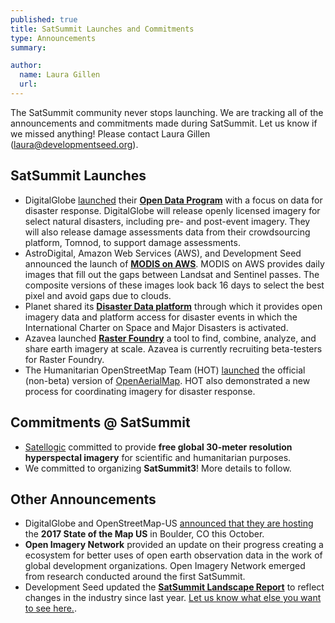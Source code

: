```yaml
---
published: true
title: SatSummit Launches and Commitments
type: Announcements
summary:

author:
  name: Laura Gillen
  url:
---
```


The SatSummit community never stops launching. We are tracking all of the announcements and commitments made during SatSummit. Let us know if we missed anything! Please contact Laura Gillen (laura@developmentseed.org).

## SatSummit Launches
- DigitalGlobe [launched](http://blog.digitalglobe.com/2017/01/31/launching-our-open-data-program-for-disaster-response/) their **[Open Data Program](https://www.digitalglobe.com/opendata)** with a focus on data for disaster response. DigitalGlobe will release openly licensed imagery for select natural disasters, including pre- and post-event imagery. They will also release damage assessments data from their crowdsourcing platform, Tomnod, to support damage assessments.
- AstroDigital, Amazon Web Services (AWS), and Development Seed announced the launch of **[MODIS on AWS](https://aws.amazon.com/public-datasets/modis/)**. MODIS on AWS provides daily images that fill out the gaps between Landsat and Sentinel passes. The composite versions of these images look back 16 days to select the best pixel and avoid gaps due to clouds.
- Planet shared its **[Disaster Data platform](https://www.planet.com/disasterdata/)** through which it provides open imagery data and platform access for disaster events in which the International Charter on Space and Major Disasters is activated.
- Azavea launched **[Raster Foundry](https://www.azavea.com/announcements/raster-foundry-participates-satsummit/)** a tool to find, combine, analyze, and share earth imagery at scale. Azavea is currently recruiting beta-testers for Raster Foundry.
- The Humanitarian OpenStreetMap Team (HOT) [launched](https://hotosm.org/updates/2017-01-31_making_open_imagery_accessible_openaerialmap_comes_out_of_beta) the official (non-beta) version of [OpenAerialMap](https://map.openaerialmap.org). HOT also demonstrated a new process for coordinating imagery for disaster response.

## Commitments @ SatSummit
- [Satellogic](https://www.satellogic.com/) committed to provide **free global 30-meter resolution hyperspectal imagery** for scientific and humanitarian purposes.
- We committed to organizing **SatSummit3**! More details to follow.

## Other Announcements
- DigitalGlobe and OpenStreetMap-US [announced that they are hosting](https://openstreetmap.us/2017/01/sotmus-2017-announcement/) the **2017 State of the Map US** in Boulder, CO this October.
- **Open Imagery Network** provided an update on their progress creating a ecosystem for better uses of open earth observation data in the work of global development organizations. Open Imagery Network emerged from research conducted around the first SatSummit.
- Development Seed updated the **[SatSummit Landscape Report](http://landscape.satsummit.io/)** to reflect changes in the industry since last year. [Let us know what else you want to see here.](https://github.com/satsummit/landscape/issues).
